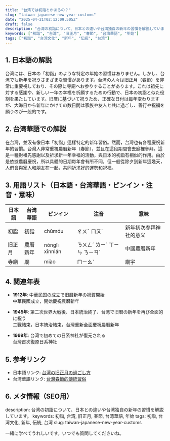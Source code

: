 ```yaml
---
title: "台湾では初詣とかあるの？"
slug: "taiwan-japanese-new-year-customs"
date: "2025-04-21T02:12:09.505Z"
draft: false
description: "台湾の初詣について、日本との違いや台湾独自の新年の習慣を解説しています。"
keywords: ["初詣", "台湾", "旧正月", "春節", "台湾華語", "年始"]
tags: ["初詣", "台湾文化", "新年", "伝統", "台湾"]
---
```


## 1. 日本語の解説  
台湾には、日本の「初詣」のような特定の年始の習慣はありません。しかし、台湾でも新年を祝うさまざまな習慣があります。台湾の人々は旧正月（春節）を非常に重要視しており、その際に寺廟へお参りすることがあります。これは祖先に対する感謝や、新しい一年の幸福を祈願するための行動で、日本の初詣と似た役割を果たしています。旧暦に基づいて祝うため、正確な日付は毎年変わりますが、大晦日から新年にかけての数日間は家族や友人と共に過ごし、善行や祝福を願うのが一般的です。

## 2. 台湾華語での解説  
在台灣，並沒有像日本「初詣」這樣特定的新年習俗。然而，台灣也有各種慶祝新年的習慣。台灣人非常重視農曆新年（春節），並且在這段期間會去廟裡參拜。這是一種對祖先感謝以及祈求新一年幸福的活動，與日本的初詣有相似的作用。由於是依據農曆慶祝，所以具體的日期每年會有所不同，但一般從除夕到新年這幾天，人們會與家人和朋友在一起，共同祈求好的運勢和祝福。

## 3. 用語リスト（日本語・台湾華語・ピンイン・注音・意味）

| 日本語  | 台湾華語 | ピンイン  | 注音      | 意味             |
|------|-------|--------|---------|----------------|
| 初詣     | 初詣    | chūmóu  | ㄔㄨˉ ㄇㄡˊ | 新年初次参拜神社的意义 |
| 旧正月   | 農曆新年 | nónglì xīnnián | ㄋㄨㄥˊ ㄌㄧˋ ㄒㄧㄣ ㄋㄧㄢˊ | 中國農曆新年    |
| 寺廟     | 廟    | miào   | ㄇㄧㄠˋ    | 廟宇            |

## 4. 関連年表

- **1912年**: 中華民国の成立で旧暦新年の祝賀開始  
  中華民國成立，開始慶祝農曆新年

- **1945年**: 第二次世界大戦後、日本統治終了、台湾で旧暦の新年を再び全面的に祝う  
  二戰結束，日本統治結束，台灣重新全面慶祝農曆新年

- **1999年**: 台湾で初めての日系神社が復元される  
  台灣首次復原日系神社

## 5. 参考リンク

- 日本語リンク: [台湾の旧正月の過ごし方](https://www.japan.travel/ja/uk/inspiration/articles/taiwanese-new-year/)
- 台湾華語リンク: [台灣春節的傳統習俗](https://www.taiwan.net.tw/m1.aspx?sNo=0000201&lid=020170150)

## 6. メタ情報（SEO用）
description: 台湾の初詣について、日本との違いや台湾独自の新年の習慣を解説しています。
keywords: 初詣, 台湾, 旧正月, 春節, 台湾華語, 年始
tags: 初詣, 台湾文化, 新年, 伝統, 台湾
slug: taiwan-japanese-new-year-customs

一緒に学べてうれしいです。いつでも質問してくださいね。
